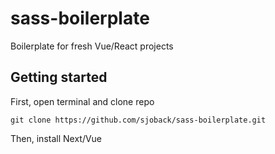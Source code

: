 # sass-boilerplate
Boilerplate for fresh Vue/React projects

## Getting started

First, open terminal and clone repo
```
git clone https://github.com/sjoback/sass-boilerplate.git
```

Then, install Next/Vue
